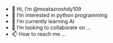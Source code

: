 - 👋 Hi, I’m @moatazroshdy109
- 👀 I’m interested in python programming
- 🌱 I’m currently learning AI
- 💞️ I’m looking to collaborate on ...
- 📫 How to reach me ...

<!---
moatazroshdy109/moatazroshdy109 is a ✨ special ✨ repository because its `README.md` (this file) appears on your GitHub profile.
You can click the Preview link to take a look at your changes.
--->
